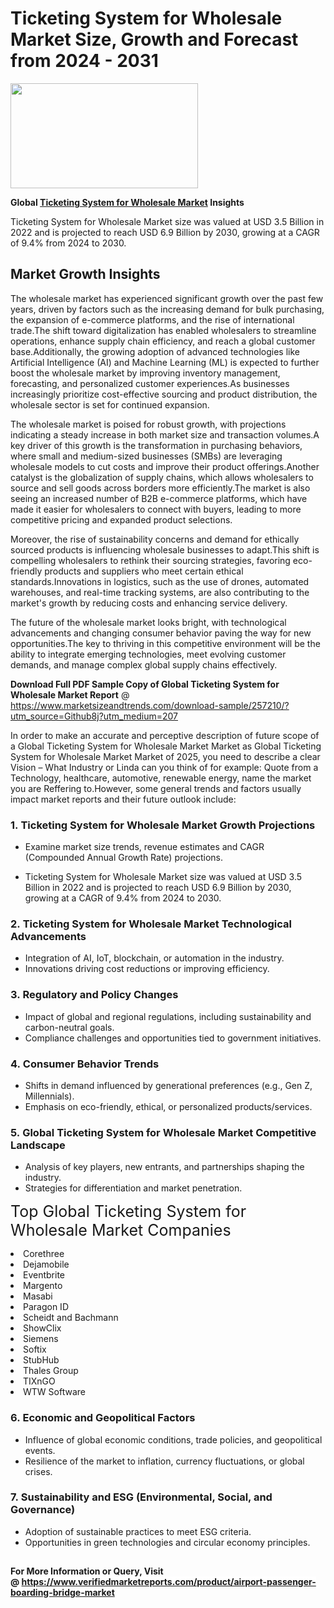 <H1>Ticketing System for Wholesale Market Size, Growth and Forecast from 2024 - 2031</H1><img class="aligncenter size-medium wp-image-584254" src="https://thirdeyenews.in/wp-content/uploads/2024/09/Global-Market-Research-300x168.jpeg" alt="" width="300" height="168" /><p><strong>Global&nbsp;<a href="https://www.marketsizeandtrends.com/download-sample/257210/?utm_source=Github8j?utm_medium=207">Ticketing System for Wholesale Market</a> Insights</strong></p><p>Ticketing System for Wholesale Market size was valued at USD 3.5 Billion in 2022 and is projected to reach USD 6.9 Billion by 2030, growing at a CAGR of 9.4% from 2024 to 2030.</p><p><h2>Market Growth Insights</h2> <p>The wholesale market has experienced significant growth over the past few years, driven by factors such as the increasing demand for bulk purchasing, the expansion of e-commerce platforms, and the rise of international trade.The shift toward digitalization has enabled wholesalers to streamline operations, enhance supply chain efficiency, and reach a global customer base.Additionally, the growing adoption of advanced technologies like Artificial Intelligence (AI) and Machine Learning (ML) is expected to further boost the wholesale market by improving inventory management, forecasting, and personalized customer experiences.As businesses increasingly prioritize cost-effective sourcing and product distribution, the wholesale sector is set for continued expansion.</p> <p>The wholesale market is poised for robust growth, with projections indicating a steady increase in both market size and transaction volumes.A key driver of this growth is the transformation in purchasing behaviors, where small and medium-sized businesses (SMBs) are leveraging wholesale models to cut costs and improve their product offerings.Another catalyst is the globalization of supply chains, which allows wholesalers to source and sell goods across borders more efficiently.The market is also seeing an increased number of B2B e-commerce platforms, which have made it easier for wholesalers to connect with buyers, leading to more competitive pricing and expanded product selections.</p> <p>Moreover, the rise of sustainability concerns and demand for ethically sourced products is influencing wholesale businesses to adapt.This shift is compelling wholesalers to rethink their sourcing strategies, favoring eco-friendly products and suppliers who meet certain ethical standards.Innovations in logistics, such as the use of drones, automated warehouses, and real-time tracking systems, are also contributing to the market's growth by reducing costs and enhancing service delivery.</p> <p>The future of the wholesale market looks bright, with technological advancements and changing consumer behavior paving the way for new opportunities.The key to thriving in this competitive environment will be the ability to integrate emerging technologies, meet evolving customer demands, and manage complex global supply chains effectively.</p> <p><span class=""><strong>Download Full PDF Sample Copy of Global Ticketing System for Wholesale Market Report</strong> @ <a href="https://www.marketsizeandtrends.com/download-sample/257210/?utm_source=Github8j?utm_medium=207" target="_blank">https://www.marketsizeandtrends.com/download-sample/257210/?utm_source=Github8j?utm_medium=207</a></span></p><p>In order to make an accurate and perceptive description of future scope of a Global&nbsp;Ticketing System for Wholesale Market Market as Global&nbsp;Ticketing System for Wholesale Market Market of 2025, you need to describe a clear Vision &ndash; What Industry or Linda can you think of for example: Quote from a Technology, healthcare, automotive, renewable energy, name the market you are Reffering to.However, some general trends and factors usually impact market reports and their future outlook include:</p><h3>1.&nbsp;<strong>Ticketing System for Wholesale Market Growth Projections</strong></h3><ul><li>Examine market size trends, revenue estimates and CAGR (Compounded Annual Growth Rate) projections.</li><li><p>Ticketing System for Wholesale Market size was valued at USD 3.5 Billion in 2022 and is projected to reach USD 6.9 Billion by 2030, growing at a CAGR of 9.4% from 2024 to 2030.</p></li></ul><h3>2.&nbsp;<strong>Ticketing System for Wholesale Market Technological Advancements</strong></h3><ul><li>Integration of AI, IoT, blockchain, or automation in the industry.</li><li>Innovations driving cost reductions or improving efficiency.</li></ul><h3>3.&nbsp;<strong>Regulatory and Policy Changes</strong></h3><ul><li>Impact of global and regional regulations, including sustainability and carbon-neutral goals.</li><li>Compliance challenges and opportunities tied to government initiatives.</li></ul><h3>4.&nbsp;<strong>Consumer Behavior Trends</strong></h3><ul><li>Shifts in demand influenced by generational preferences (e.g., Gen Z, Millennials).</li><li>Emphasis on eco-friendly, ethical, or personalized products/services.</li></ul><h3>5.&nbsp;<strong>Global Ticketing System for Wholesale Market Competitive Landscape</strong></h3><ul><li>Analysis of key players, new entrants, and partnerships shaping the industry.</li><li>Strategies for differentiation and market penetration.</li></ul><p data-pm-slice="1 1 []"><span style="color: inherit; font-family: inherit; font-size: 25px;">Top Global Ticketing System for Wholesale Market Companies</span></p><div class="" data-test-id=""><p><li>Corethree</li><li> Dejamobile</li><li> Eventbrite</li><li> Margento</li><li> Masabi</li><li> Paragon ID</li><li> Scheidt and Bachmann</li><li> ShowClix</li><li> Siemens</li><li> Softix</li><li> StubHub</li><li> Thales Group</li><li> TIXnGO</li><li> WTW Software</li></p></div><h3>6.&nbsp;<strong>Economic and Geopolitical Factors</strong></h3><ul><li>Influence of global economic conditions, trade policies, and geopolitical events.</li><li>Resilience of the market to inflation, currency fluctuations, or global crises.</li></ul><h3>7.&nbsp;<strong>Sustainability and ESG (Environmental, Social, and Governance)</strong></h3><ul><li>Adoption of sustainable practices to meet ESG criteria.</li><li>Opportunities in green technologies and circular economy principles.</li></ul><h2><strong style="font-size: 14px;">For More Information or Query, Visit @&nbsp;</strong><a style="background-color: #ffffff; font-size: 14px;" href="https://www.marketsizeandtrends.com/report/ticketing-system-for-wholesale-market/" target="_blank">https://www.verifiedmarketreports.com/product/airport-passenger-boarding-bridge-market</a></h2>